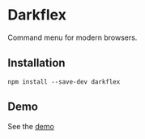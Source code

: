 # Darkflex
Command menu for modern browsers.

## Installation
`
npm install --save-dev darkflex
`

## Demo
See the [demo](https://mattpjohnson.github.io/darkflex)
